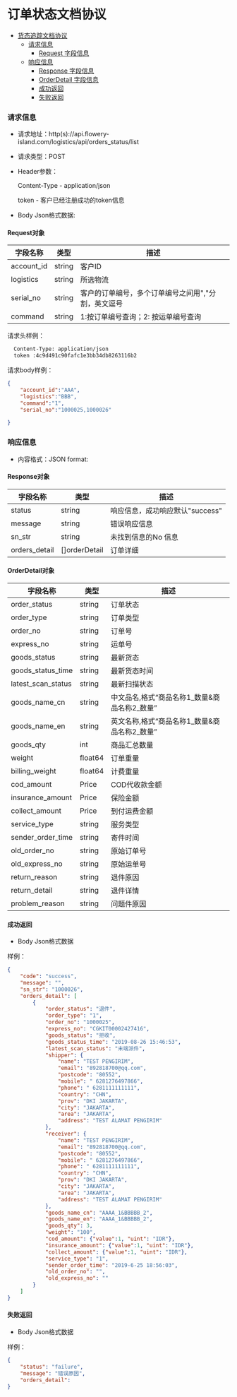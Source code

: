 # 订单状态文档协议

- [货态追踪文档协议](#订单状态文档协议)
    - [请求信息](#请求信息)
      - [Request 字段信息](#Request对象)
    - [响应信息](#响应信息)
      - [Response 字段信息](#Response对象)
      - [OrderDetail 字段信息](#OrderDetail对象)
      - [成功返回](#成功返回)
      - [失败返回](#失败返回)

### 请求信息

- 请求地址：http(s)://api.flowery-island.com/logistics/api/orders_status/list

- 请求类型：POST

- Header参数：
  
  Content-Type - application/json
  
  token - 客户已经注册成功的token信息

- Body Json格式数据:

#### Request对象

| 字段名称 | 类型 |  描述 |
| --- | --- |  --- |
|account_id | string | 客户ID |
|logistics | string | 所选物流 |
|serial_no | string | 客户的订单编号，多个订单编号之间用","分割，英文逗号 |
|command | string | 1:按订单编号查询；2: 按运单编号查询 |

请求头样例：

```html
  Content-Type: application/json
  token :4c9d491c90fafc1e3bb34db8263116b2

```
请求body样例：

``` json
{
    "account_id":"AAA",
    "logistics":"BBB",
    "command":"1",
    "serial_no":"1000025,1000026"
  
}
```
### 响应信息

- 内容格式：JSON format:

#### Response对象

| 字段名称 | 类型 |  描述 |
| --- | --- |  --- |
|status | string | 响应信息，成功响应默认"success" |
|message | string | 错误响应信息 |
|sn_str |  string | 未找到信息的No 信息 |
|orders_detail | []orderDetail | 订单详细 |

#### OrderDetail对象

| 字段名称 | 类型 |  描述 |
| --- | --- |  --- |
|order_status | string | 订单状态 |
|order_type | string | 订单类型 |
|order_no | string | 订单号 |
|express_no |   string | 运单号 |
|goods_status | string | 最新货态 |
|goods_status_time | string | 最新货态时间 |
|latest_scan_status | string | 最新扫描状态 |
|goods_name_cn | string | 中文品名,格式“商品名称1_数量&商品名称2_数量” |
|goods_name_en | string | 英文名称,格式“商品名称1_数量&商品名称2_数量” |
|goods_qty | int | 商品汇总数量 |
|weight | float64 | 订单重量 |
|billing_weight | float64 | 计费重量 |
|cod_amount | Price | COD代收款金额 |
|insurance_amount | Price | 保险金额 |
|collect_amount | Price | 到付运费金额 |
|service_type | string | 服务类型 |
|sender_order_time | string | 寄件时间 |
|old_order_no | string | 原始订单号 |
|old_express_no | string | 原始运单号 |
|return_reason | string | 退件原因 | 
|return_detail | string | 退件详情 | 
|problem_reason | string | 问题件原因 | 

#### 成功返回

- Body Json格式数据

样例：

``` json
{
    "code": "success",
    "message": "",
    "sn_str": "1000026",
    "orders_detail": [
        {
            "order_status": "退件",
            "order_type": "1",
            "order_no": "1000025",
            "express_no": "CGKIT00002427416",
            "goods_status": "拒收",
            "goods_status_time": "2019-08-26 15:46:53",
            "latest_scan_status": "末端派件",
            "shipper": {
                "name": "TEST PENGIRIM",
                "email": "892818700@qq.com",
                "postcode": "80552",
                "mobile": " 6281276497866",
                "phone": " 6281111111111",
                "country": "CHN",
                "prov": "DKI JAKARTA",
                "city": "JAKARTA",
                "area": "JAKARTA",
                "address": "TEST ALAMAT PENGIRIM"
            },
            "receiver": {
                "name": "TEST PENGIRIM",
                "email": "892818700@qq.com",
                "postcode": "80552",
                "mobile": " 6281276497866",
                "phone": " 6281111111111",
                "country": "CHN",
                "prov": "DKI JAKARTA",
                "city": "JAKARTA",
                "area": "JAKARTA",
                "address": "TEST ALAMAT PENGIRIM"
            },
            "goods_name_cn": "AAAA_1&BBBBB_2",
            "goods_name_en": "AAAA_1&BBBBB_2",
            "goods_qty": 3,
            "weight": "100",
            "cod_amount": {"value":1, "uint": "IDR"},
            "insurance_amount": {"value":1, "uint": "IDR"},
            "collect_amount": {"value":1, "uint": "IDR"},
            "service_type": "1",
            "sender_order_time": "2019-6-25 18:56:03",
            "old_order_no": "",
            "old_express_no": ""
        }
    ]
}
```

#### 失败返回

- Body Json格式数据

样例：

``` json
{
    "status": "failure",
    "message": "错误原因",
    "orders_detail": 
}
```